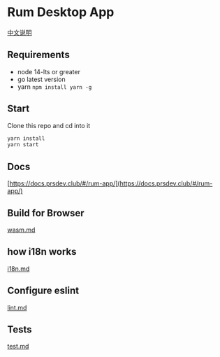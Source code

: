 # Rum Desktop App

[中文说明](README_cn.md)

## Requirements
- node 14-lts or greater
- go latest version
- yarn `npm install yarn -g`

## Start
Clone this repo and cd into it
```sh
yarn install
yarn start
```

## Docs
[https://docs.prsdev.club/#/rum-app/](https://docs.prsdev.club/#/rum-app/)

## Build for Browser
[wasm.md](docs/wasm.md)

## how i18n works
[i18n.md](docs/i18n.md)

## Configure eslint
[lint.md](docs/lint.md)

## Tests
[test.md](docs/test.md)
